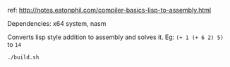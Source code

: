 ref: http://notes.eatonphil.com/compiler-basics-lisp-to-assembly.html

Dependencies: x64 system, nasm

Converts lisp style addition to assembly and solves it. Eg: `(+ 1 (+ 6 2) 5)` to `14`

```sh
./build.sh
```
